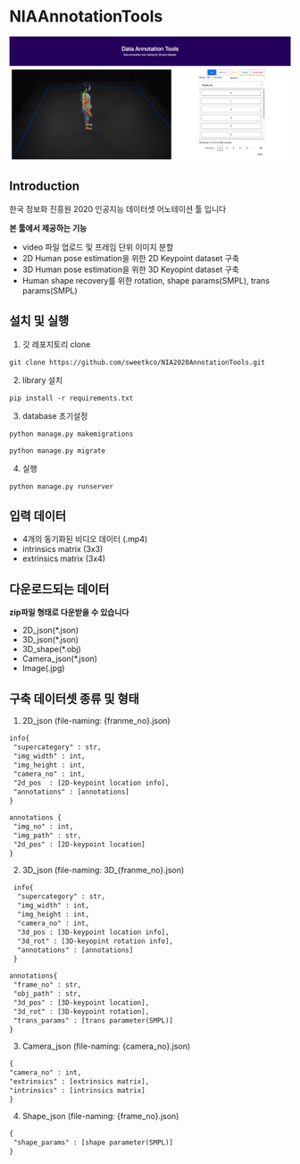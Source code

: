 # NIAAnnotationTools
![title](asset/title.png)
## Introduction
한국 정보화 진흥원 2020 인공지능 데이터셋 어노테이션 툴 입니다

**본 툴에서 제공하는 기능**
 - video 파일 업로드 및 프레임 단위 이미지 분할
 - 2D Human pose estimation을 위한 2D Keypoint dataset 구축
 - 3D Human pose estimation을 위한 3D Keyopint dataset 구축
 - Human shape recovery를 위한 rotation, shape params(SMPL), trans params(SMPL)
 
 ## 설치 및 실행
1. 깃 레포지토리 clone
```
git clone https://github.com/sweetkco/NIA2020AnnotationTools.git
```
2. library 설치
```
pip install -r requirements.txt
```
3. database 초기설정
```
python manage.py makemigrations
```
```
python manage.py migrate
```
4. 실행
```
python manage.py runserver
```
 
 ## 입력 데이터
  - 4개의 동기화된 비디오 데이터 (.mp4)
  - intrinsics matrix (3x3)
  - extrinsics matrix (3x4)
  
 ## 다운로드되는 데이터
 **zip파일 형태로 다운받을 수 있습니다**  
  - 2D_json(*.json)
  - 3D_json(*.json)
  - 3D_shape(*.obj)
  - Camera_json(*.json)
  - Image(.jpg)
 
 ## 구축 데이터셋 종류 및 형태
 
 1. 2D_json (file-naming: {franme_no}.json)
 ```
 info{
  "supercategory" : str,
  "img_width" : int,
  "img_height : int,
  "camera_no" : int,
  "2d_pos  : [2D-keypoint location info],
  "annotations" : [annotations]
 }
 ```
```
annotations {
 "img_no" : int,
 "img_path" : str,
 "2d_pos" : [2D-keypoint location]
}
```

2. 3D_json (file-naming: 3D_{franme_no}.json)
```
 info{
  "supercategory" : str,
  "img_width" : int,
  "img_height : int,
  "camera_no" : int,
  "3d_pos : [3D-keypoint location info],
  "3d_rot" : [3D-keyopint rotation info],
  "annotations" : [annotations]
 }
```
```
annotations{
 "frame_no" : str,
 "obj_path" : str,
 "3d_pos" : [3D-keypoint location],
 "3d_rot" : [3D-keypoint rotation],
 "trans_params" : [trans parameter(SMPL)]
}
```
3. Camera_json (file-naming: {camera_no}.json)
```
{
"camera_no" : int,
"extrinsics" : [extrinsics matrix],
"intrinsics" : [intrinsics matrix]
}
```
4. Shape_json (file-naming: {frame_no}.json)
```
{
 "shape_params" : [shape parameter(SMPL)]
}
```
